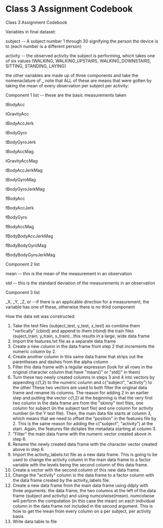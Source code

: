 # Class 3 Assignment Codebook
Class 3 Assignment Codebook


Variables in final dataset:

subject -- A subject number 1 through 30 signifying the person the device is to (each number is a different person)

activity -- the observed activity the subject is performing, which takes one of six values (WALKING, WALKING_UPSTAIRS, WALKING_DOWNSTAIRS, SITTING, STANDING, LAYING)

the other variables are made up of three components and take the nomenaclature of <Comp1>_<Comp2><Comp3>
note that ALL of these are means that were gotten by taking the mean of every observation per subject per activity:


Component 1 list -- these are the basic measurements taken

tBodyAcc

tGravityAcc

tBodyAccJerk

tBodyGyro

tBodyGyroJerk

tBodyAccMag

tGravityAccMag

tBodyAccJerkMag

tBodyGyroMag

tBodyGyroJerkMag

fBodyAcc

fBodyAccJerk

fBodyGyro

fBodyAccMag

fBodyBodyAccJerkMag

fBodyBodyGyroMag

fBodyBodyGyroJerkMag



Component 2 list

mean -- this is the mean of the measurement in an observation

std -- this is the standard deviation of the measurements in an observation



Component 3 list

_X, _Y, _Z, or <nothing> --if there is an applicable direction for a measurement, the variable has one of these, otherwise there is no third component





How the data set was constructed:
1) Take the test files (subject_test, y_test, x_test) as combine them "vertically" (cbind)
and append to them (rbind) the train files (suject_train, y_train, x_train)...this results in a large, wide data frame
2) Import the features.txt file as a separate data frame
3) Create a new column in the data frame from step 2 that increments the numeric column by 2.  
4) Create another column in this same data frame that strips out the parentheses and dashes from the alpha column 
5) Filter this data frame with a regular expression (look for all rows in the original character column that have "mean()" or "std()" in them)
6) Turn these two newly created columns in steps 3 and 4 into vectors by appending c(1,2) to the numeric column and c("subject", "activity") to the other
These two vectors are used to both filter the original data frame and rename its columns.
The reason for adding 2 in an earlier step and putting the vector c(1,2) at the beginning is that the very first two column in the data frame are from the "skinny" text files, one column
for subject (in the subject text file) and one column for activity number (in the Y text file).  Then, the main data file starts at column 3, which means that we need to offset the "position" in the features file by 2.
This is the same reason for adding the c("subject", "activity") at the start.  Again, the features file dictates the metadata starting at column 3.
7) "Filter" the main data frame with the numeric vector created above in step 6.
8) Rename the newly created data frame with the character vector created above in step 6.
9) Import the activity_labels.txt file as a new data frame.  This is going to be used to change the activity column in the main data frame 
to a factor variable with the levels being the second column of this data frame.
10) Create a vector with the second column of this new data frame.
11) Change the "activity" column in the data frame to a factor column with the data frame created by the activity_labels file.
12) Create a new data frame from the main data frame using ddply with three arguments: the data frame, the two columns at the left of the data frame (subject and activity) and using numcolwise(mean).
numcolwise will perform the computation (in this case the mean) on each individual column in the data frame not included in the second argument.  This is how to get the mean from every column on a per subject, per activity basis.
13) Write data table to file
